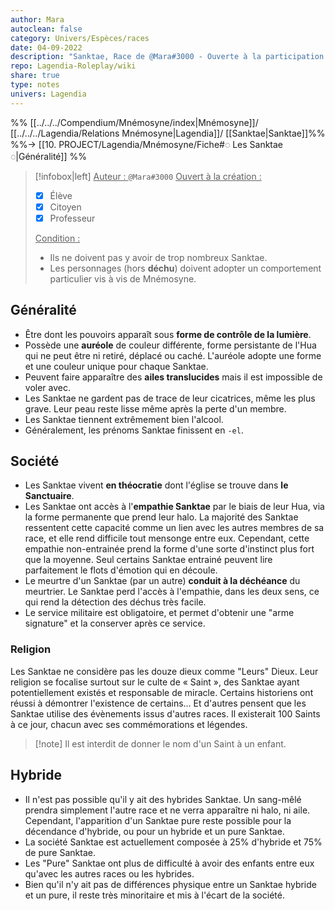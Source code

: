 ```yaml
---
author: Mara
autoclean: false
category: Univers/Espèces/races
date: 04-09-2022
description: "Sanktae, Race de @Mara#3000 - Ouverte à la participation mais MP Mara d'abord." 
repo: Lagendia-Roleplay/wiki
share: true
type: notes
univers: Lagendia
---
```

%% [[../../../Compendium/Mnémosyne/index|Mnémosyne]]/ [[../../../Lagendia/Relations Mnémosyne|Lagendia]]/ [[Sanktae|Sanktae]]%%
%%→ [[10. PROJECT/Lagendia/Mnémosyne/Fiche#◌ Les Sanktae ◌|Généralité]] %%

> [!infobox|left]
> <u>Auteur : </u> `@Mara#3000`
> <u>Ouvert à la création :</u>
> - [x] Élève
> - [x] Citoyen
> - [x] Professeur
>
> <u>Condition :</u>
> - Ils ne doivent pas y avoir de trop nombreux Sanktae.
> - Les personnages (hors **déchu**) doivent adopter un comportement particulier vis à vis de Mnémosyne.














## Généralité
- Être dont les pouvoirs apparaît sous **forme de contrôle de la lumière**.
- Possède une **auréole** de couleur différente, forme persistante de l'Hua qui ne peut être ni retiré, déplacé ou caché. L'auréole adopte une forme et une couleur unique pour chaque Sanktae.
- Peuvent faire apparaître des **ailes translucides** mais il est impossible de voler avec.
- Les Sanktae ne gardent pas de trace de leur cicatrices, même les plus grave. Leur peau reste lisse même après la perte d'un membre.
- Les Sanktae tiennent extrêmement bien l'alcool.
- Généralement, les prénoms Sanktae finissent en `-el`.

## Société
- Les Sanktae vivent **en théocratie** dont l'église se trouve dans **le Sanctuaire**.
- Les Sanktae ont accès à l'**empathie Sanktae** par le biais de leur Hua, via la forme permanente que prend leur halo. La majorité des Sanktae ressentent cette capacité comme un lien avec les autres membres de sa race, et elle rend difficile tout mensonge entre eux. Cependant, cette empathie non-entrainée prend la forme d'une sorte d'instinct plus fort que la moyenne. Seul certains Sanktae entrainé peuvent lire parfaitement le flots d'émotion qui en découle.
- Le meurtre d'un Sanktae (par un autre) **conduit à la déchéance** du meurtrier. Le Sanktae perd l'accès à l'empathie, dans les deux sens, ce qui rend la détection des déchus très facile.
- Le service militaire est obligatoire, et permet d'obtenir une "arme signature" et la conserver après ce service.

### Religion
Les Sanktae ne considère pas les douze dieux comme "Leurs" Dieux. Leur religion se focalise surtout sur le culte de « Saint », des Sanktae ayant potentiellement existés et responsable de miracle. Certains historiens ont réussi à démontrer l'existence de certains... Et d'autres pensent que les Sanktae utilise des évènements issus d'autres races.
Il existerait 100 Saints à ce jour, chacun avec ses commémorations et légendes. 
> [!note] Il est interdit de donner le nom d'un Saint à un enfant.

## Hybride

- Il n'est pas possible qu'il y ait des hybrides Sanktae. Un sang-mêlé prendra simplement l'autre race et ne verra apparaître ni halo, ni aile. Cependant, l'apparition d'un Sanktae pure reste possible pour la décendance d'hybride, ou pour un hybride et un pure Sanktae.
- La société Sanktae est actuellement composée à 25% d'hybride et 75% de pure Sanktae.
- Les "Pure" Sanktae ont plus de difficulté à avoir des enfants entre eux qu'avec les autres races ou les hybrides.
- Bien qu'il n'y ait pas de différences physique entre un Sanktae hybride et un pure, il reste très minoritaire et mis à l'écart de la société.

